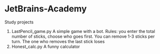 # JetBrains-Academy
Study projects


1. LastPencil_game.py
A simple game with a bot.
Rules: you enter the total number of sticks, choose who goes first. You can remove 1-3 sticks per turn. The one who removes the last stick loses
2. Honest_calc.py
A funny calculator
